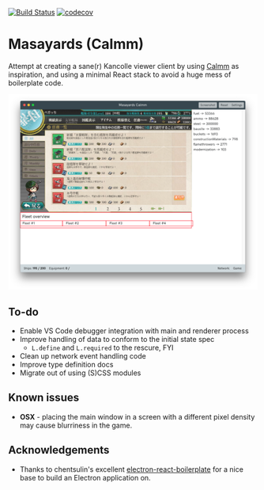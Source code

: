 
[![Build Status](https://travis-ci.org/stuf/masayards-calmm.svg?branch=master)](https://travis-ci.org/stuf/masayards-calmm)
[![codecov](https://codecov.io/gh/stuf/masayards-calmm/branch/master/graph/badge.svg)](https://codecov.io/gh/stuf/masayards-calmm)

# Masayards (Calmm)

Attempt at creating a sane(r) Kancolle viewer client by using [Calmm](https://github.com/calmm-js/documentation) as inspiration,
and using a minimal React stack to avoid a huge mess of boilerplate code.

![Screenshot](assets/screenshot.png)

## To-do
 
 * Enable VS Code debugger integration with main and renderer process
 * Improve handling of data to conform to the initial state spec
   * `L.define` and `L.required` to the rescure, FYI
 * Clean up network event handling code
 * Improve type definition docs
 * Migrate out of using (S)CSS modules

## Known issues

 * **OSX** - placing the main window in a screen with a different pixel density may cause blurriness in the game.

## Acknowledgements

 * Thanks to chentsulin's excellent [electron-react-boilerplate](https://github.com/chentsulin/electron-react-boilerplate) for a nice base to build an Electron application on.
